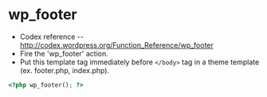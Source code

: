 # wp_footer
- Codex reference -- http://codex.wordpress.org/Function_Reference/wp_footer
- Fire the 'wp_footer' action. 
- Put this template tag immediately before `</body>` tag in a theme template (ex. footer.php, index.php).

```php
<?php wp_footer(); ?>
```